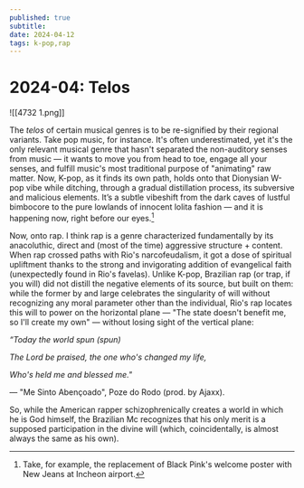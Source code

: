 ```yaml
---
published: true
subtitle: 
date: 2024-04-12
tags: k-pop,rap
---
```


#  2024-04: Telos


![[4732 1.png]]

The *telos* of certain musical genres is to be re-signified by their regional variants. Take pop music, for instance. It's often underestimated, yet it's the only relevant musical genre that hasn't separated the non-auditory senses from music — it wants to move you from head to toe, engage all your senses, and fulfill music's most traditional purpose of "animating" raw matter. Now, K-pop, as it finds its own path, holds onto that Dionysian W-pop vibe while ditching, through a gradual distillation process, its subversive and malicious elements. It’s a subtle vibeshift from the dark caves of lustful bimbocore to the pure lowlands of innocent lolita fashion — and it is happening now, right before our eyes.[^1]

[^1]: Take, for example, the replacement of Black Pink's welcome poster with New Jeans at Incheon airport. 

  
Now, onto rap. I think rap is a genre characterized fundamentally by its anacoluthic, direct and (most of the time) aggressive structure + content. When rap crossed paths with Rio's narcofeudalism, it got a dose of spiritual upliftment thanks to the strong and invigorating addition of evangelical faith (unexpectedly found in Rio's favelas). Unlike K-pop, Brazilian rap (or trap, if you will) did not distill the negative elements of its source, but built on them: while the former by and large celebrates the singularity of will without recognizing any moral parameter other than the individual, Rio's rap locates this will to power on the horizontal plane — "The state doesn't benefit me, so I'll create my own" — without losing sight of the vertical plane:  
  
*“Today the world spun (spun)*  
  
*The Lord be praised, the one who's changed my life,*  
  
*Who's held me and blessed me."* 
  
— "Me Sinto Abençoado", Poze do Rodo (prod. by Ajaxx).  
  
So, while the American rapper schizophrenically creates a world in which he is God himself, the Brazilian Mc recognizes that his only merit is a supposed participation in the divine will (which, coincidentally, is almost always the same as his own).